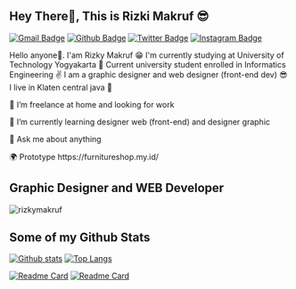 ## Hey There👋, This is Rizki Makruf 😎
[![Gmail Badge](https://img.shields.io/badge/-armppy8@gmail.com-c14438?style=flat&logo=Gmail&logoColor=white&link=mailto:armppy8@gmail.com)](mailto:armppy8@gmail.com) [![Github Badge](https://img.shields.io/badge/-rizkymakruf-grey?style=flat&logo=github&logoColor=white&link=https://github.com/rizkymakruf/)](https://www.github.com/rizkymakruf/) [![Twitter Badge](https://img.shields.io/badge/-@rizkymakruff-00acee?style=flat&logo=twitter&logoColor=white&link=https://twitter.com/@rizkymakruff/)](https://www.twitter.com/@Nineone77/) [![Instagram Badge](https://img.shields.io/badge/-rizkyruff-grey?style=flat&logo=instagram&logoColor=white&link=https://instagram.com/rizkyruff/)](https://www.instagram.com/rizkyruff/) <p align='left'>Hello anyone👋. I'am Rizky Makruf 😁 I'm currently studying at University of Technology Yogyakarta 🏫 Current university student enrolled in Informatics Engineering ✌ I am a graphic designer and web designer (front-end dev) 😎 I live in Klaten central java 🚩
</p>
<p>🔭 I’m freelance at home and looking for work</p>
<p>🌱 I’m currently learning designer web (front-end) and designer graphic</p>
<p>💬 Ask me about anything</p>
<p>🌍 Prototype https://furnitureshop.my.id/</p>

## Graphic Designer and WEB Developer
<p align=left> <img src=https://komarev.com/ghpvc/?username=rizkymakruf alt=rizkymakruf /> </p>

## Some of my Github Stats
[![Github stats](https://github-readme-stats.vercel.app/api?username=rizkymakruf&show_icons=true&include_all_commits=true)](https://github.com/rizkymakruf/github-readme-stats)
[![Top Langs](https://github-readme-stats.vercel.app/api/top-langs/?username=rizkymakruf&layout=compact)](https://github.com/rizkymakruf/github-readme-stats) 

[![Readme Card](https://github-readme-stats.vercel.app/api/pin/?username=rizkymakruf&repo=web-portofolio)](https://github.com/rizkymakruf/web-portofolio)
[![Readme Card](https://github-readme-stats.vercel.app/api/pin/?username=rizkymakruf&repo=Fluffy-Android-Application)](https://github.com/rizkymakruf/Fluffy-Android-Application)


